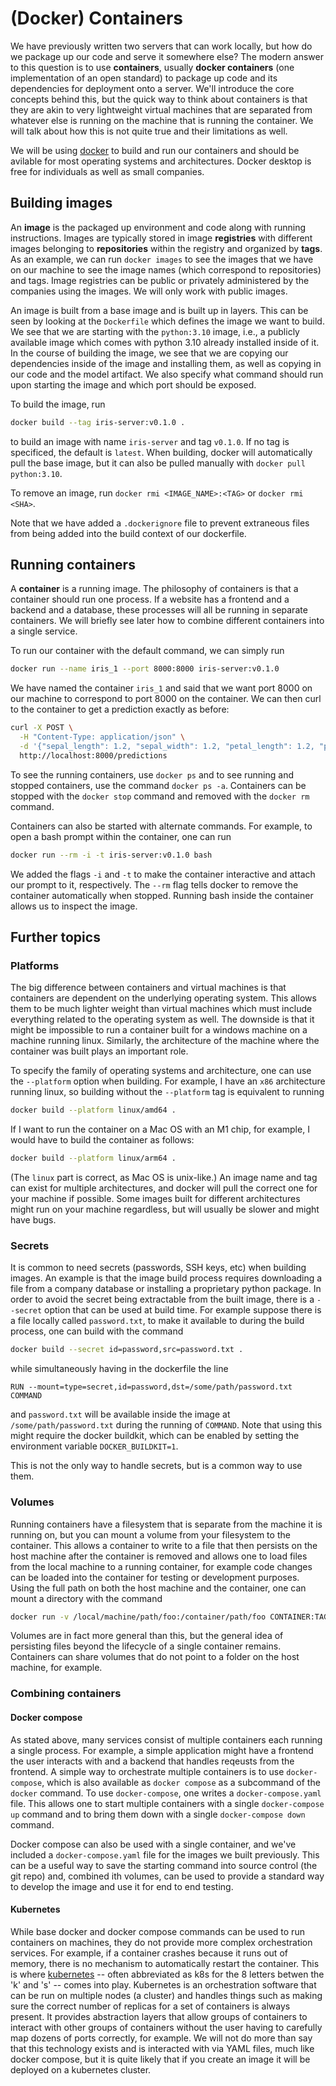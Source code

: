 # (Docker) Containers

We have previously written two servers that can work locally,
but how do we package up our code and serve it somewhere else?
The modern answer to this question is to use __containers__,
usually __docker containers__ (one implementation of an
open standard) to
package up code and its dependencies for deployment
onto a server. We'll introduce the core concepts behind this,
but the quick way to think about containers is that they
are akin to very lightweight virtual machines that are
separated from whatever else is running on the machine that is
running the container. We will talk about how this is not quite
true and their limitations as well.

We will be using [docker](https://www.docker.com/) to build
and run our containers and should be avilable for most operating
systems and architectures. Docker desktop is free for individuals
as well as small companies.

## Building images

An __image__ is the packaged up environment and code along with
running instructions. Images are typically stored in image
__registries__ with different images belonging to __repositories__
within the registry and organized by __tags__. As an example,
we can run `docker images` to see the images that we have on our
machine to see the image names (which correspond to repositories)
and tags. Image registries can be public or privately administered
by the companies using the images. We will only work with public
images.

An image is built from a base image and is built up in layers. This
can be seen by looking at the `Dockerfile` which defines the image
we want to build. We see that we are starting with the `python:3.10`
image, i.e., a publicly available image which comes with
python 3.10 already installed inside of it. In the course of
building the image, we see that we are copying our dependencies inside
of the image and installing them, as well as copying in our code
and the model artifact. We also specify what command should run upon
starting the image and which port should be exposed.

To build the image, run

```bash
docker build --tag iris-server:v0.1.0 .
```

to build an image with name `iris-server` and tag `v0.1.0`. If no
tag is specificed, the default is `latest`. When building, docker
will automatically pull the base image, but it can also be pulled
manually with `docker pull python:3.10`.

To remove an image, run `docker rmi <IMAGE_NAME>:<TAG>` or
`docker rmi <SHA>`.

Note that we have added a `.dockerignore` file to prevent
extraneous files from being added into the build context of
our dockerfile.

## Running containers

A __container__ is a running image. The philosophy of containers
is that a container should run one process. If a website has a frontend
and a backend and a database, these processes will all be running in
separate containers. We will briefly see later how to combine different
containers into a single service.

To run our container with the default command, we can simply run

```bash
docker run --name iris_1 --port 8000:8000 iris-server:v0.1.0
```

We have named the container `iris_1` and said that we want port 8000 on our
machine to correspond to port 8000 on the container. We can then curl to the
container to get a prediction exactly as before:

```bash
curl -X POST \
  -H "Content-Type: application/json" \
  -d '{"sepal_length": 1.2, "sepal_width": 1.2, "petal_length": 1.2, "petal_width": 1.2}' \
  http://localhost:8000/predictions
```

To see the running containers, use `docker ps` and to see running and stopped
containers, use the command `docker ps -a`. Containers can be stopped with the
`docker stop` command and removed with the `docker rm` command.

Containers can also be started with alternate commands. For example, to open a
bash prompt within the container, one can run

```bash
docker run --rm -i -t iris-server:v0.1.0 bash
```

We added the flags `-i` and `-t` to make the container interactive and attach
our prompt to it, respectively. The `--rm` flag tells docker to remove
the container automatically when stopped. Running bash inside the container
allows us to inspect the image.

## Further topics

### Platforms

The big difference between containers and virtual machines is that containers
are dependent on the underlying operating system. This allows them to be
much lighter weight than virtual machines which must include everything
related to the operating system as well. The downside is that it might be
impossible to run a container built for a windows machine on a machine running
linux. Similarly, the architecture of the machine where the container was built
plays an important role.

To specify the family of operating systems and architecture, one can use the
`--platform` option when building. For example, I have an `x86` architecture
running linux, so building without the `--platform` tag is equivalent to running

```bash
docker build --platform linux/amd64 .
```

If I want to run the container on a Mac OS with an M1 chip, for example, I would
have to build the container as follows:

```bash
docker build --platform linux/arm64 .
```

(The `linux` part is correct, as Mac OS is unix-like.) An image name and tag can
exist for multiple architectures, and docker will pull the correct one for your
machine if possible. Some images built for different architectures might run
on your machine regardless, but will usually be slower and might have bugs.

### Secrets

It is common to need secrets (passwords, SSH keys, etc) when building images.
An example is that the image build process requires downloading a file from
a company database or installing a proprietary python package. In order to
avoid the secret being extractable from the built image, there is a `--secret`
option that can be used at build time. For example suppose there is a file
locally called `password.txt`, to make it available to during the build
process, one can build with the command

```bash
docker build --secret id=password,src=password.txt .
```

while simultaneously having in the dockerfile the line

```
RUN --mount=type=secret,id=password,dst=/some/path/password.txt COMMAND
```

and `password.txt` will be available inside the image at `/some/path/password.txt`
during the running of `COMMAND`.
Note that using this might require the docker buildkit, which can be enabled by
setting the environment variable `DOCKER_BUILDKIT=1`.

This is not the only way to handle secrets, but is a common way to use them.

### Volumes

Running containers have a filesystem that is separate from the machine it is
running on, but you can mount a volume from your filesystem to the container. This
allows a container to write to a file that then persists on the host machine
after the container is removed and allows one to load files from the local machine
to a running container, for example code changes can be loaded into the container
for testing or development purposes. Using the full path on both the host machine
and the container, one can mount a directory with the command

```bash
docker run -v /local/machine/path/foo:/container/path/foo CONTAINER:TAG
```

Volumes are in fact more general than this, but the general idea of persisting files
beyond the lifecycle of a single container remains. Containers can share volumes
that do not point to a folder on the host machine, for example.

### Combining containers

#### Docker compose

As stated above, many services consist of multiple containers each running a
single process. For example, a simple application might have a frontend
the user interacts with and a backend that handles reqeusts from the frontend.
A simple way to orchestrate multiple containers is to use `docker-compose`, which
is also available as `docker compose` as a subcommand of the `docker` command.
To use `docker-compose`, one writes a `docker-compose.yaml` file. This allows
one to start multiple containers with a single `docker-compose up` command
and to bring them down with a single `docker-compose down` command.

Docker compose can also be used with a single container, and we've included
a `docker-compose.yaml` file for the images we built previously. This can be
a useful way to save the starting command into source control (the git repo)
and, combined ith volumes, can be used to provide a standard way to develop
the image and use it for end to end testing.

#### Kubernetes

While base docker and docker compose commands can be used to run containers
on machines, they do not provide more complex orchestration services. For
example, if a container crashes because it runs out of memory, there is
no mechanism to automatically restart the container. This is where
[kubernetes](https://kubernetes.io/) --
often abbreviated as k8s for the 8 letters betwen the 'k' and 's' -- comes into
play. Kubernetes is an orchestration software that can be run on multiple
nodes (a cluster) and handles things such as making sure the correct number of replicas
for a set of containers is always present. It provides abstraction layers
that allow groups of containers to interact with other groups of containers
without the user having to carefully map dozens of ports correctly, for example.
We will not do more than say that this technology exists and is interacted with
via YAML files, much like docker compose, but it is quite likely that if you
create an image it will be deployed on a kubernetes cluster.
